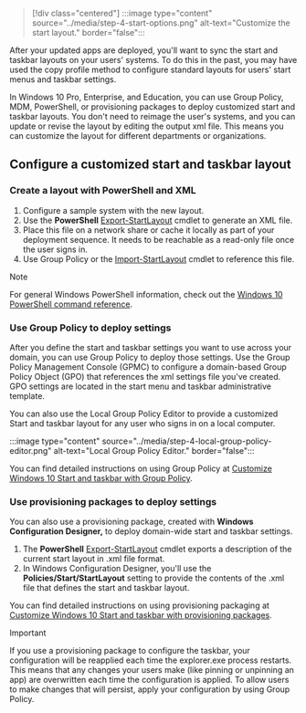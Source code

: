 > [!div class="centered"]
> :::image type="content" source="../media/step-4-start-options.png" alt-text="Customize the start layout." border="false":::

After your updated apps are deployed, you'll want to sync the start and taskbar layouts on your users' systems. To do this in the past, you may have used the copy profile method to configure standard layouts for users' start menus and taskbar settings.

In Windows 10 Pro, Enterprise, and Education, you can use Group Policy, MDM, PowerShell, or provisioning packages to deploy customized start and taskbar layouts. You don't need to reimage the user's systems, and you can update or revise the layout by editing the output xml file. This means you can customize the layout for different departments or organizations.

## Configure a customized start and taskbar layout

### Create a layout with PowerShell and XML

1. Configure a sample system with the new layout.
2. Use the **PowerShell** [Export-StartLayout]( /powershell/module/startlayout/export-startlayout) cmdlet to generate an XML file.
3. Place this file on a network share or cache it locally as part of your deployment sequence. It needs to be reachable as a read-only file once the user signs in.
4. Use Group Policy or the [Import-StartLayout]( /powershell/module/startlayout/Import-StartLayout) cmdlet to reference this file.

> [!NOTE]
> For general Windows PowerShell information, check out the [Windows 10 PowerShell command reference](/powershell/windows/get-started).

### Use Group Policy to deploy settings

After you define the start and taskbar settings you want to use across your domain, you can use Group Policy to deploy those settings. Use the Group Policy Management Console (GPMC) to configure a domain-based Group Policy Object (GPO) that references the xml settings file you've created. GPO settings are located in the start menu and taskbar administrative template.

You can also use the Local Group Policy Editor to provide a customized Start and taskbar layout for any user who signs in on a local computer.

:::image type="content" source="../media/step-4-local-group-policy-editor.png" alt-text="Local Group Policy Editor." border="false":::

You can find detailed instructions on using Group Policy at [Customize Windows 10 Start and taskbar with Group Policy]( /windows/configuration/customize-windows-10-start-screens-by-using-group-policy).

### Use provisioning packages to deploy settings

You can also use a provisioning package, created with **Windows Configuration Designer,** to deploy domain-wide start and taskbar settings.

1. The **PowerShell** [Export-StartLayout]( /powershell/module/startlayout/export-startlayout) cmdlet exports a description of the current start layout in .xml file format.
2. In Windows Configuration Designer, you'll use the **Policies/Start/StartLayout** setting to provide the contents of the .xml file that defines the start and taskbar layout.

You can find detailed instructions on using provisioning packaging at [Customize Windows 10 Start and taskbar with provisioning packages]( /windows/configuration/customize-windows-10-start-screens-by-using-provisioning-packages-and-icd).

> [!IMPORTANT]
> If you use a provisioning package to configure the taskbar, your configuration will be reapplied each time the explorer.exe process restarts. This means that any changes your users make (like pinning or unpinning an app) are overwritten each time the configuration is applied. To allow users to make changes that will persist, apply your configuration by using Group Policy.
